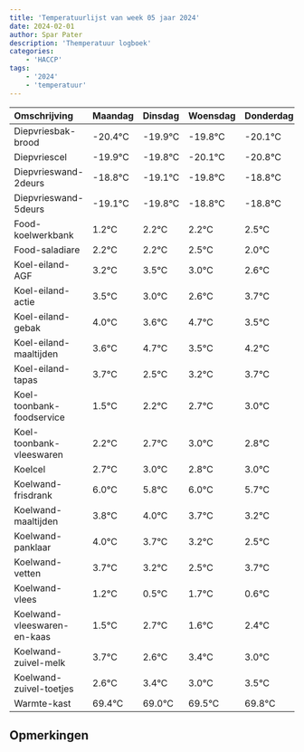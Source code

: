 ```yaml
---
title: 'Temperatuurlijst van week 05 jaar 2024'
date: 2024-02-01
author: Spar Pater
description: 'Themperatuur logboek'
categories:
    - 'HACCP'
tags:
    - '2024'
    - 'temperatuur'
---
```

|Omschrijving|Maandag|Dinsdag|Woensdag|Donderdag|Vrijdag|Zaterdag|Zondag|
|:---|:---|:---|:---|:---|:---|:---|:---|
|Diepvriesbak-brood|-20.4°C|-19.9°C|-19.8°C|-20.1°C| | | |
|Diepvriescel|-19.9°C|-19.8°C|-20.1°C|-20.8°C| | | |
|Diepvrieswand-2deurs|-18.8°C|-19.1°C|-19.8°C|-18.8°C| | | |
|Diepvrieswand-5deurs|-19.1°C|-19.8°C|-18.8°C|-18.8°C| | | |
|Food-koelwerkbank|1.2°C|2.2°C|2.2°C|2.5°C| | | |
|Food-saladiare|2.2°C|2.2°C|2.5°C|2.0°C| | | |
|Koel-eiland-AGF|3.2°C|3.5°C|3.0°C|2.6°C| | | |
|Koel-eiland-actie|3.5°C|3.0°C|2.6°C|3.7°C| | | |
|Koel-eiland-gebak|4.0°C|3.6°C|4.7°C|3.5°C| | | |
|Koel-eiland-maaltijden|3.6°C|4.7°C|3.5°C|4.2°C| | | |
|Koel-eiland-tapas|3.7°C|2.5°C|3.2°C|3.7°C| | | |
|Koel-toonbank-foodservice|1.5°C|2.2°C|2.7°C|3.0°C| | | |
|Koel-toonbank-vleeswaren|2.2°C|2.7°C|3.0°C|2.8°C| | | |
|Koelcel|2.7°C|3.0°C|2.8°C|3.0°C| | | |
|Koelwand-frisdrank|6.0°C|5.8°C|6.0°C|5.7°C| | | |
|Koelwand-maaltijden|3.8°C|4.0°C|3.7°C|3.2°C| | | |
|Koelwand-panklaar|4.0°C|3.7°C|3.2°C|2.5°C| | | |
|Koelwand-vetten|3.7°C|3.2°C|2.5°C|3.7°C| | | |
|Koelwand-vlees|1.2°C|0.5°C|1.7°C|0.6°C| | | |
|Koelwand-vleeswaren-en-kaas|1.5°C|2.7°C|1.6°C|2.4°C| | | |
|Koelwand-zuivel-melk|3.7°C|2.6°C|3.4°C|3.0°C| | | |
|Koelwand-zuivel-toetjes|2.6°C|3.4°C|3.0°C|3.5°C| | | |
|Warmte-kast|69.4°C|69.0°C|69.5°C|69.8°C| | | |

## Opmerkingen


